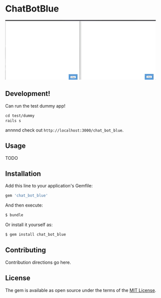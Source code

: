 # ChatBotBlue

<img src="Apr-11-2019 17-16-11.gif">

## Development!
Can run the test dummy app!
```
cd test/dummy
rails s
```
annnnd check out `http://localhost:3000/chat_bot_blue`.

## Usage
TODO

## Installation
Add this line to your application's Gemfile:

```ruby
gem 'chat_bot_blue'
```

And then execute:
```bash
$ bundle
```

Or install it yourself as:
```bash
$ gem install chat_bot_blue
```

## Contributing
Contribution directions go here.

## License
The gem is available as open source under the terms of the [MIT License](https://opensource.org/licenses/MIT).

